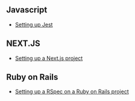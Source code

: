 ## Javascript

- [Setting up Jest](/tech/javascript/jest-setup.md)

## NEXT.JS

- [Setting up a Next.js project](/tech/nextjs/setting-up-next-js.md)

## Ruby on Rails

- [Setting up a RSpec on a Ruby on Rails project](/tech/ruby-on-rails/rspec-setup.md)
